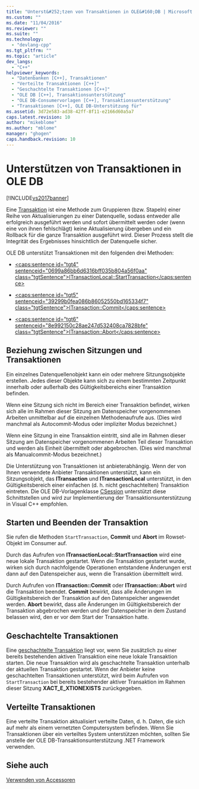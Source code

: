 ```yaml
---
title: "Unterst&#252;tzen von Transaktionen in OLE&#160;DB | Microsoft Docs"
ms.custom: ""
ms.date: "11/04/2016"
ms.reviewer: ""
ms.suite: ""
ms.technology: 
  - "devlang-cpp"
ms.tgt_pltfrm: ""
ms.topic: "article"
dev_langs: 
  - "C++"
helpviewer_keywords: 
  - "Datenbanken [C++], Transaktionen"
  - "Verteilte Transaktionen [C++]"
  - "Geschachtelte Transaktionen [C++]"
  - "OLE DB [C++], Transaktionsunterstützung"
  - "OLE DB-Consumervorlagen [C++], Transaktionsunterstützung"
  - "Transaktionen [C++], OLE DB-Unterstützung für"
ms.assetid: 3d72e583-ad38-42ff-8f11-e2166d60a5a7
caps.latest.revision: 10
author: "mikeblome"
ms.author: "mblome"
manager: "ghogen"
caps.handback.revision: 10
---
```

# Unterst&#252;tzen von Transaktionen in OLE&#160;DB
[!INCLUDE[vs2017banner](../../assembler/inline/includes/vs2017banner.md)]

Eine [Transaktion](../../data/transactions-mfc-data-access.md) ist eine Methode zum Gruppieren \(bzw. Stapeln\) einer Reihe von Aktualisierungen zu einer Datenquelle, sodass entweder alle erfolgreich ausgeführt werden und sofort übermittelt werden oder \(wenn eine von ihnen fehlschlägt\) keine Aktualisierung übergeben und ein Rollback für die ganze Transaktion ausgeführt wird.  Dieser Prozess stellt die Integrität des Ergebnisses hinsichtlich der Datenquelle sicher.  
  
 OLE DB unterstützt Transaktionen mit den folgenden drei Methoden:  
  
-   [\<caps:sentence id\="tgt4" sentenceid\="0699a86bb6d6316bff035b804a56f0aa" class\="tgtSentence"\>ITransactionLocal::StartTransaction\<\/caps:sentence\>](https://msdn.microsoft.com/en-us/library/ms709786.aspx)  
  
-   [\<caps:sentence id\="tgt5" sentenceid\="39299b0fea086b86052550bd165334f7" class\="tgtSentence"\>ITransaction::Commit\<\/caps:sentence\>](https://msdn.microsoft.com/en-us/library/ms713008.aspx)  
  
-   [\<caps:sentence id\="tgt6" sentenceid\="8e992150c28ae247d532408ca7828bfe" class\="tgtSentence"\>ITransaction::Abort\<\/caps:sentence\>](https://msdn.microsoft.com/en-us/library/ms709833.aspx)  
  
## Beziehung zwischen Sitzungen und Transaktionen  
 Ein einzelnes Datenquellenobjekt kann ein oder mehrere Sitzungsobjekte erstellen. Jedes dieser Objekte kann sich zu einem bestimmten Zeitpunkt innerhalb oder außerhalb des Gültigkeitsbereichs einer Transaktion befinden.  
  
 Wenn eine Sitzung sich nicht im Bereich einer Transaktion befindet, wirken sich alle im Rahmen dieser Sitzung am Datenspeicher vorgenommenen Arbeiten unmittelbar auf die einzelnen Methodenaufrufe aus. \(Dies wird manchmal als Autocommit\-Modus oder impliziter Modus bezeichnet.\)  
  
 Wenn eine Sitzung in eine Transaktion eintritt, sind alle im Rahmen dieser Sitzung am Datenspeicher vorgenommenen Arbeiten Teil dieser Transaktion und werden als Einheit übermittelt oder abgebrochen. \(Dies wird manchmal als Manualcommit\-Modus bezeichnet.\)  
  
 Die Unterstützung von Transaktionen ist anbieterabhängig.  Wenn der von Ihnen verwendete Anbieter Transaktionen unterstützt, kann ein Sitzungsobjekt, das **ITransaction** und **ITransactionLocal** unterstützt, in den Gültigkeitsbereich einer einfachen \(d. h. nicht geschachtelten\) Transaktion eintreten.  Die OLE DB\-Vorlagenklasse [CSession](../../data/oledb/csession-class.md) unterstützt diese Schnittstellen und wird zur Implementierung der Transaktionsunterstützung in Visual C\+\+ empfohlen.  
  
## Starten und Beenden der Transaktion  
 Sie rufen die Methoden `StartTransaction`, **Commit** und **Abort** im Rowset\-Objekt im Consumer auf.  
  
 Durch das Aufrufen von **ITransactionLocal::StartTransaction** wird eine neue lokale Transaktion gestartet.  Wenn die Transaktion gestartet wurde, wirken sich durch nachfolgende Operationen entstandene Änderungen erst dann auf den Datenspeicher aus, wenn die Transaktion übermittelt wird.  
  
 Durch Aufrufen von **ITransaction::Commit** oder **ITransaction::Abort** wird die Transaktion beendet.  **Commit** bewirkt, dass alle Änderungen im Gültigkeitsbereich der Transaktion auf den Datenspeicher angewendet werden.  **Abort** bewirkt, dass alle Änderungen im Gültigkeitsbereich der Transaktion abgebrochen werden und der Datenspeicher in dem Zustand belassen wird, den er vor dem Start der Transaktion hatte.  
  
## Geschachtelte Transaktionen  
 Eine [geschachtelte Transaktion](https://msdn.microsoft.com/en-us/library/ms716985.aspx) liegt vor, wenn Sie zusätzlich zu einer bereits bestehenden aktiven Transaktion eine neue lokale Transaktion starten.  Die neue Transaktion wird als geschachtelte Transaktion unterhalb der aktuellen Transaktion gestartet.  Wenn der Anbieter keine geschachtelten Transaktionen unterstützt, wird beim Aufrufen von `StartTransaction` bei bereits bestehender aktiver Transaktion im Rahmen dieser Sitzung **XACT\_E\_XTIONEXISTS** zurückgegeben.  
  
## Verteilte Transaktionen  
 Eine verteilte Transaktion aktualisiert verteilte Daten, d. h. Daten, die sich auf mehr als einem vernetzten Computersystem befinden.  Wenn Sie Transaktionen über ein verteiltes System unterstützen möchten, sollten Sie anstelle der OLE DB\-Transaktionsunterstützung .NET Framework verwenden.  
  
## Siehe auch  
 [Verwenden von Accessoren](../../data/oledb/using-accessors.md)